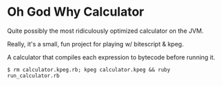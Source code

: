 Oh God Why Calculator
=====================

Quite possibly the most ridiculously optimized calculator on the JVM.

Really, it's a small, fun project for playing w/ bitescript & kpeg.

A calculator that compiles each expression to bytecode before running it.

    $ rm calculator.kpeg.rb; kpeg calculator.kpeg && ruby run_calculator.rb 

